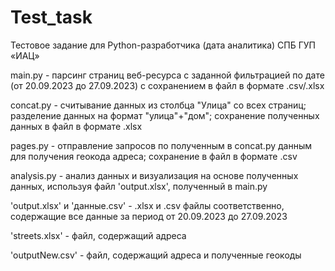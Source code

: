 # Test_task
Тестовое задание для Python-разработчика (дата аналитика) СПБ ГУП «ИАЦ»

main.py - парсинг страниц веб-ресурса с заданной фильтрацией по дате (от 20.09.2023 до 27.09.2023) с сохранением в файл в формате .csv/.xlsx

concat.py - считывание данных из столбца "Улица" со всех страниц; разделение данных на формат "улица"+"дом"; сохранение полученных данных в файл в формате .xlsx

pages.py - отправление запросов по полученным в concat.py данным для получения геокода адреса; сохранение в файл в формате .csv

analysis.py - анализ данных и визуализация на основе полученных данных, используя файл 'output.xlsx', полученный в main.py


'output.xlsx' и 'данные.csv' - .xlsx и .csv файлы соответственно, содержащие все данные за период от 20.09.2023 до 27.09.2023

'streets.xlsx' - файл, содержащий адреса

'outputNew.csv' - файл, содержащий адреса и полученные геокоды
